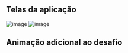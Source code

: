 ## Telas da aplicação
![image](https://user-images.githubusercontent.com/70710358/172296646-c89eb1b0-0159-4911-ad5c-5314deb673ae.png)
![image](https://user-images.githubusercontent.com/70710358/172296924-c5ea0605-b382-45dc-a20b-1898a3dbbf63.png)

## Animação adicional ao desafio
